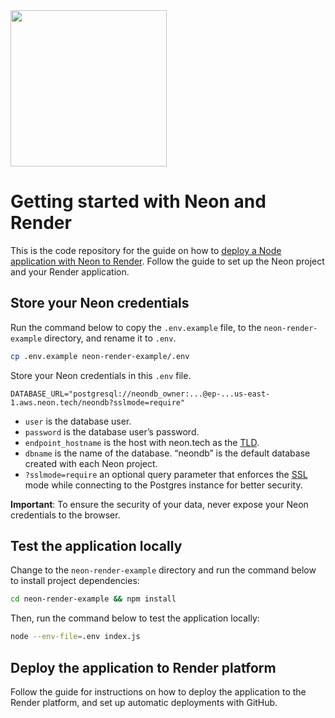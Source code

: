 <img width="250px" src="https://neon.tech/brand/neon-logo-dark-color.svg" />

# Getting started with Neon and Render

This is the code repository for the guide on how to [deploy a Node application with Neon to Render](https://neon.tech/docs/guides/render). Follow the guide to set up the Neon project and your Render application. 

## Store your Neon credentials

Run the command below to copy the `.env.example` file, to the `neon-render-example` directory, and rename it to `.env`.

```bash
cp .env.example neon-render-example/.env
```

Store your Neon credentials in this `.env` file.

```
DATABASE_URL="postgresql://neondb_owner:...@ep-...us-east-1.aws.neon.tech/neondb?sslmode=require"
```

- `user` is the database user.
- `password` is the database user’s password.
- `endpoint_hostname` is the host with neon.tech as the [TLD](https://www.cloudflare.com/en-gb/learning/dns/top-level-domain/).
- `dbname` is the name of the database. “neondb” is the default database created with each Neon project.
- `?sslmode=require` an optional query parameter that enforces the [SSL](https://www.cloudflare.com/en-gb/learning/ssl/what-is-ssl/) mode while connecting to the Postgres instance for better security.

**Important**: To ensure the security of your data, never expose your Neon credentials to the browser.

## Test the application locally

Change to the `neon-render-example` directory and run the command below to install project dependencies:

```bash
cd neon-render-example && npm install
```

Then, run the command below to test the application locally:

```bash
node --env-file=.env index.js
```

## Deploy the application to Render platform

Follow the guide for instructions on how to deploy the application to the Render platform, and set up automatic deployments with GitHub.